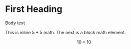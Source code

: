 # First Heading

Body text

This is inline $5 + 5$ math. The next is a block math element.

$$
10 + 10
$$
